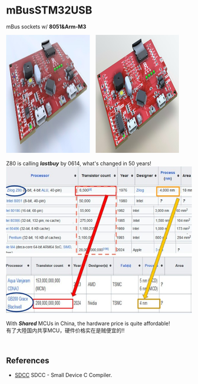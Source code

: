 # mBusSTM32USB
mBus sockets w/ **8051&Arm-M3**

<img src="pic/mBusSTM32USB_0608.jpg" height=320 width=45%> &nbsp;&nbsp; <img src="pic/mBusSTM32USB_0607.jpg" height=320 width=45%>
<br>
<br>
Z80 is calling **_lastbuy_** by 0614, what's changed in 50 years!<br>
<img src="pic/Z80vsGB200.jpg" height=400 >


With **_Shared_** MCUs in China, the hardware price is quite affordable!<br>
有了大陸国内共享MCU，硬件价格实在是贼便宜的!!

<br>



## References <br>

- [SDCC](https://sdcc.sourceforge.net/) SDCC - Small Device C Compiler. <br>
 
  
